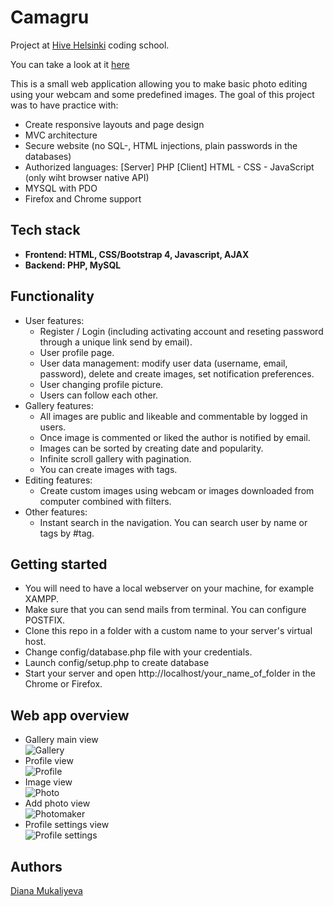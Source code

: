 # Camagru

Project at [Hive Helsinki](https://www.hive.fi/) coding school.

You can take a look at it [here](https://peaceful-everglades-46332.herokuapp.com/)

This is a small web application allowing you to make basic photo editing using your webcam and some predefined images. The goal of this project was to have practice with:

 * Create responsive layouts and page design
 * MVC architecture
 * Secure website (no SQL-, HTML injections, plain passwords in the databases)
 * Authorized languages:
    [Server] PHP
    [Client] HTML - CSS - JavaScript (only wiht browser native API)
 * MYSQL with PDO
 * Firefox and Chrome support

## Tech stack
* <strong>Frontend: HTML, CSS/Bootstrap 4, Javascript, AJAX</strong>
* <strong>Backend: PHP, MySQL</strong>

## Functionality
* User features:
    * Register / Login (including activating account and reseting password through a unique link send by email).
    * User profile page.
    * User data management: modify user data (username, email, password), delete and create images, set notification preferences.
    * User changing profile picture.
    * Users can follow each other.
* Gallery features:
    * All images are public and likeable and commentable by logged in users.
    * Once image is commented or liked the author is notified by email.
    * Images can be sorted by creating date and popularity.
    * Infinite scroll gallery with pagination.
    * You can create images with tags.
* Editing features:
    * Create custom images using webcam or images downloaded from computer combined with filters.
* Other features:
    * Instant search in the navigation. You can search user by name or tags by #tag.

## Getting started

* You will need to have a local webserver on your machine, for example XAMPP.
* Make sure that you can send mails from terminal. You can configure POSTFIX.
* Clone this repo in a folder with a custom name to your server's virtual host.
* Change config/database.php file with your credentials.
* Launch config/setup.php to create database
* Start your server and open http://localhost/your_name_of_folder in the Chrome or Firefox.

## Web app overview
 * Gallery main view<br>
![Gallery](../images/gallery.png?raw=true)
 * Profile view<br>
![Profile](../images/profile.png?raw=true)
 * Image view<br>
![Photo](../images/viewImage.png?raw=true)
 * Add photo view<br>
![Photomaker](../images/photomaker.png?raw=true)
 * Profile settings view<br>
![Profile settings](../images/profile-settings.png?raw=true)

## Authors

[Diana Mukaliyeva](https://github.com/DianaMukaliyeva)
